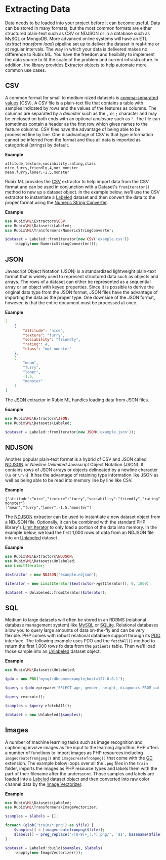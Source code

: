 # Extracting Data
Data needs to be loaded into your project before it can become useful. Data can be stored in many formats, but the most common formats are either structured plain-text such as CSV or NDJSON or in a database such as MySQL or MongoDB. More advanced online systems will have an ETL (*extract transform load*) pipeline set up to deliver the dataset in real-time or at regular intervals. The way in which your data is delivered makes no difference to Rubix ML. You have the freedom and flexibility to implement the data source to fit the scale of the problem and current infrastructure. In addition, the library provides [Extractor](extractors/api.md) objects to help automate more common use cases.

## CSV
A common format for small to medium-sized datasets is [comma-separated values](https://en.wikipedia.org/wiki/Comma-separated_values) (CSV). A CSV file is a plain-text file that contains a table with samples indicated by rows and the values of the features as columns. The columns are separated by a *delimiter* such as the `,` or `;` character and may be enclosed on both ends with an optional *enclosure* such as `"`. The file can sometimes contain a header as the first row which gives names to the feature columns. CSV files have the advantage of being able to be processed line by line. One disadvantage of CSV is that type information cannot be inferred from the format and thus all data is imported as categorical (strings) by default.

**Example**

```csv
attitude,texture,sociability,rating,class
nice,furry,friendly,4,not monster
mean,furry,loner,-1.5,monster
```

Rubix ML provides the [CSV](extractors/csv.md) extractor to help import data from the CSV format and can be used in conjunction with a Dataset's `fromIterator()` method to new up a dataset object. In the example below, we'll use the CSV extractor to instantiate a [Labeled](datasets/labeled.md) dataset and then convert the data to the proper format using the [Numeric String Converter](transformers/numeric-string-converter.md).

**Example**

```php
use Rubix\ML\Extractors\CSV;
use Rubix\ML\Datasets\Labeled;
use Rubix\ML\Transformers\NumericStringConverter;

$dataset = Labeled::fromIterator(new CSV('example.csv'))
    ->apply(new NumericStringConverter());
```

## JSON
Javascript Object Notation (JSON) is a standardized lightweight plain-text format that is widely used to represent structured data such as objects and arrays. The rows of a dataset can either be represented as a sequential array or an object with keyed properties. Since it is possible to derive the original data type from the JSON format, JSON files have the advantage of importing the data as the proper type. One downside of the JSON format, however, is that the entire document must be processed at once.

**Example**

```json
[
    {
        "attitude": "nice",
        "texture": "furry",
        "sociability": "friendly",
        "rating": 4,
        "class": "not monster"
    },
    [
        "mean",
        "furry",
        "loner",
        -1.5,
        "monster"
    ]
]
```

The [JSON](extractors/json.md) extractor in Rubix ML handles loading data from JSON files.

**Example**

```php
use Rubix\ML\Extractors\JSON;
use Rubix\ML\Datasets\Labeled;

$dataset = Labeled::fromIterator(new JSON('example.json'));
```

## NDJSON
Another popular plain-text format is a hybrid of CSV and JSON called [NDJSON](http://ndjson.org/) or *Newline Delimited* Javascript Object Notation (JSON). It contains rows of JSON arrays or objects delineated by a newline character (`\n` or `\r\n`). It has the advantage of retaining type information like JSON as well as being able to be read into memory line by line like CSV.

**Example**

```ndjson
{"attitude":"nice","texture":"furry","sociability":"friendly","rating":4,"class":"not monster"}
["mean","furry","loner",-1.5,"monster"]
```

The [NDJSON](extractors/ndjson.md) extractor can be used to instantiate a new dataset object from a NDJSON file. Optionally, it can be combined with the standard PHP library's [Limit Iterator](https://www.php.net/manual/en/class.limititerator.php) to only load a portion of the data into memory. In the example below, we load the first 1,000 rows of data from an NDJSON file into an [Unlabeled](datasets/unlabeled.md) dataset.

**Example**

```php
use Rubix\ML\Extractors\NDJSON;
use Rubix\ML\Datasets\Unlabeled;
use LimitIterator;

$extractor = new NDJSON('example.ndjson');

$iterator = new LimitIterator($extractor->getIterator(), 0, 1000);

$dataset = Unlabeled::fromIterator($iterator);
```

## SQL
Medium to large datasets will often be stored in an RDBMS (relational database management system) like [MySQL](https://www.mysql.com) or [SQLite](https://www.sqlite.org). Relational databases allow you to query large amounts of data on-the-fly and can be very flexible. PHP comes with robust relational database support through its [PDO](https://www.php.net/manual/en/book.pdo.php) interface. The following example uses PDO and the `fetchAll()` method to return the first 1,000 rows fo data from the `patients` table. Then we'll load those sample into an [Unlabeled](datasets/unlabeled.md) dataset object.

**Example**

```php
use Rubix\ML\Datasets\Unlabeled;

$pdo = new PDO('mysql:dbname=example;host=127.0.0.1');

$query = $pdo->prepare('SELECT age, gender, height, diagnosis FROM patients LIMIT 1000');

$query->execute();

$samples = $query->fetchAll();

$dataset = new Unlabeled($samples);
```

## Images
A number of machine learning tasks such as image recognition and captioning involve images as the input to the learning algorithm. PHP offers a number of functions to import images as PHP resources including `imagecreatefromjpeg()` and `imagecreatefrompng()` that come with the [GD](https://www.php.net/manual/en/book.image.php) extension. The example below loops over all the `.png` files in the `train` folder, imports the images as PHP resource types and labels them with the part of their filename after the underscore. Those samples and labels are loaded into a [Labeled](datasets/labeled.md) dataset object and then converted into raw color channel data by the [Image Vectorizer](transformers/image-vectorizer.md).

**Example**

```php
use Rubix\ML\Datasets\Labeled;
use Rubix\ML\Transformers\ImageVectorizer;

$samples = $labels = [];

foreach (glob('train/*.png') as $file) {
    $samples[] = [imagecreatefrompng($file)];
    $labels[] = preg_replace('/[0-9]+_(.*).png/', '$1', basename($file));
}

$dataset = Labeled::build($samples, $labels)
    ->apply(new ImageVectorizer());
```